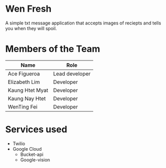 # Wen Fresh
A simple txt message application that accepts images of reciepts and tells you when they will spoil.

# Members of the Team
Name|Role|
---|---|
Ace Figueroa|Lead developer
Elizabeth Lim|Developer
Kaung Htet Myat|Developer
Kaung Nay Htet|Developer
WenTing Fei|Developer

# Services used
+ Twilio
+ Google Cloud
  + Bucket-api
  + Google-vision
